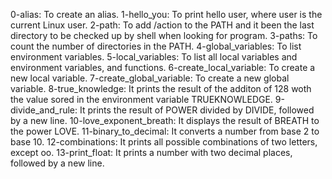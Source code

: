 0-alias: To create an alias.
1-hello_you: To print hello user, where user is the current Linux user.
2-path: To add /action to the PATH and it been the last directory to be checked up by shell when looking for program.
3-paths: To count the number of directories in the PATH.
4-global_variables: To list environment variables.
5-local_variables: To list all local variables and environment variables, and functions.
6-create_local_variable: To create a new local variable.
7-create_global_variable: To create a new global variable.
8-true_knowledge: It prints the result of the additon of 128 woth the value sored in the environment variable TRUEKNOWLEDGE.
9-divide_and_rule: It prints the result of POWER divided by DIVIDE, followed by a new line.
10-love_exponent_breath: It displays the result of BREATH to the power LOVE.
11-binary_to_decimal: It converts a number from base 2 to base 10.
12-combinations: It prints all possible combinations of two letters, except oo.
13-print_float: It prints a number with two decimal places, followed by a new line.